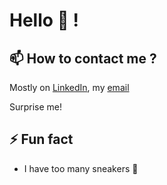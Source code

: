 # Hello 👋 !

## 📫 How to contact me ?

Mostly on [LinkedIn](https://www.linkedin.com/in/guillaumeblondel/), my [email](mailto:gllmblndl@gmail.com)

Surprise me!

## ⚡ Fun fact

* I have too many sneakers :athletic_shoe:

